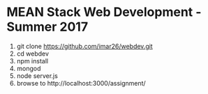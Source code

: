# MEAN Stack Web Development - Summer 2017

1. git clone https://github.com/imar26/webdev.git
1. cd webdev
1. npm install
1. mongod
1. node server.js
1. browse to http://localhost:3000/assignment/
